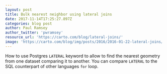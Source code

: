 ```yaml
---
layout: post
title: Bulk nearest neighbor using lateral joins
date: 2017-11-14T17:25:27.897Z
categories: blog post
author: Paul Ramsey
author_twitter: 'pwramsey'
resource_url: 'https://carto.com/blog/lateral-joins/'
image: 'https://carto.com/blog/img/posts/2016/2016-01-22-lateral-joins/multi-nearest.04a2c217.png'
---
```

How to use Postgres `LATERAL` keyword to allow to find the nearest geometry from one dataset comparing it to another. You can compare `LATERAL` to the SQL counterpart of other languages `for` loop.
